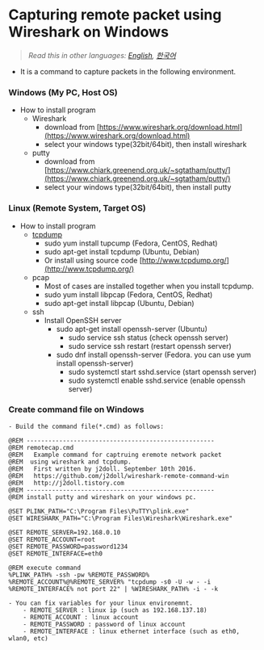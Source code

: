# Capturing remote packet using Wireshark on Windows

> *Read this in other languages: [English](README.md), [한국어](README.ko.md)*

- It is a command to capture packets in the following environment.

### Windows (My PC, Host OS)
  - How to install program
    - Wireshark
		- download from [https://www.wireshark.org/download.html](https://www.wireshark.org/download.html)
		- select your windows type(32bit/64bit), then install wireshark
    - putty
		- download from [https://www.chiark.greenend.org.uk/~sgtatham/putty/](https://www.chiark.greenend.org.uk/~sgtatham/putty/)
		- select your windows type(32bit/64bit), then install putty

### Linux (Remote System, Target OS)
  - How to install program
    - [tcpdump](http://www.tcpdump.org/)
		- sudo yum install tupcump (Fedora, CentOS, Redhat)
		- sudo apt-get install tcpdump (Ubuntu, Debian)
		- Or install using source code [http://www.tcpdump.org/](http://www.tcpdump.org/)	
    - pcap
		- Most of cases are installed together when you install tcpdump.
		- sudo yum install libpcap (Fedora, CentOS, Redhat)
		- sudo apt-get install libpcap (Ubuntu, Debian)
	- ssh
		- Install OpenSSH server
			- sudo apt-get install openssh-server (Ubuntu)
				- sudo service ssh status (check openssh server)
				- sudo service ssh restart (restart openssh server)
			- sudo dnf install openssh-server (Fedora. you can use yum install openssh-server)
				- sudo systemctl start sshd.service (start openssh server)
				- sudo systemctl enable sshd.service (enable openssh server)

### Create command file on Windows
	- Build the command file(*.cmd) as follows:
	
```
@REM ---------------------------------------------------- 
@REM remotecap.cmd
@REM   Example command for captruing eremote network packet
@REM  using wireshark and tcpdump. 
@REM   First written by j2doll. September 10th 2016. 
@REM   https://github.com/j2doll/wireshark-remote-command-win
@REM   http://j2doll.tistory.com
@REM ---------------------------------------------------- 
@REM install putty and wireshark on your windows pc. 

@SET PLINK_PATH="C:\Program Files\PuTTY\plink.exe" 
@SET WIRESHARK_PATH="C:\Program Files\Wireshark\Wireshark.exe" 

@SET REMOTE_SERVER=192.168.0.10 
@SET REMOTE_ACCOUNT=root 
@SET REMOTE_PASSWORD=password1234 
@SET REMOTE_INTERFACE=eth0 

@REM execute command 
%PLINK_PATH% -ssh -pw %REMOTE_PASSWORD% %REMOTE_ACCOUNT%@%REMOTE_SERVER% "tcpdump -s0 -U -w - -i %REMOTE_INTERFACE% not port 22" | %WIRESHARK_PATH% -i - -k
```
	
	- You can fix variables for your linux environemnt.
		- REMOTE_SERVER : linux ip (such as 192.168.137.18)
		- REMOTE_ACCOUNT : linux account 
		- REMOTE_PASSWORD : password of linux account
		- REMOTE_INTERFACE : linux ethernet interface (such as eth0, wlan0, etc)



